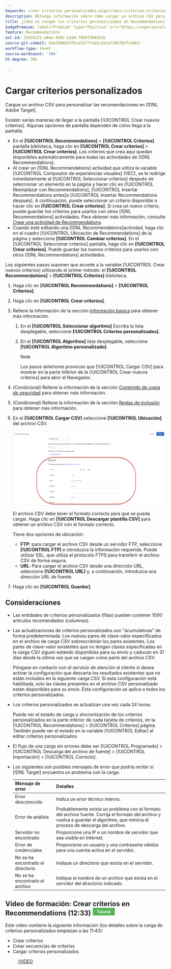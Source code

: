 ```yaml
---
keywords: crear criterios personalizados;algoritmos;criterios;criterios de recomendaciones;csv;ftp;cargar csv
description: Obtenga información sobre cómo cargar un archivo CSV para personalizar las recomendaciones en Adobe [!DNL Target] Recommendations.
title: ¿Cómo se cargan los criterios personalizados en Recommendations?
badgePremium: label="Premium" type="Positive" url="https://experienceleague.adobe.com/docs/target/using/introduction/intro.html?lang=en#premium newtab=true" tooltip="See what's included in Target Premium."
feature: Recommendations
exl-id: 33434121-e0ae-4b82-b1dd-78b9738026cb
source-git-commit: bde5506033fbca1577fad1cda1af203702fc4bb3
workflow-type: tm+mt
source-wordcount: '704'
ht-degree: 39%

---
```


# Cargar criterios personalizados

Cargue un archivo CSV para personalizar las recomendaciones en [!DNL Adobe Target].

Existen varias maneras de llegar a la pantalla [!UICONTROL Crear nuevos criterios]. Algunas opciones de pantalla dependen de cómo llega a la pantalla.

* En el **[!UICONTROL Recommendations]** > **[!UICONTROL Criterios]** pantalla biblioteca, haga clic en **[!UICONTROL Crear criterios]** > **[!UICONTROL Crear criterios]**. Los criterios que crea aquí quedan disponibles automáticamente para todas las actividades de [!DNL Recommendations].
* Al crear un [!DNL Recommendations] actividad que utiliza la variable [!UICONTROL Compositor de experiencias visuales] (VEC), se le redirige inmediatamente al [!UICONTROL Seleccionar criterios] después de seleccionar un elemento en la página y hacer clic en [!UICONTROL Reemplazar con Recommendations], [!UICONTROL Insertar Recommendations antes]o [!UICONTROL Insertar Recommendations después]. A continuación, puede seleccionar un criterio disponible o hacer clic en **[!UICONTROL Crear criterios]**. Si crea un nuevo criterio, puede guardar los criterios para usarlos con otros [!DNL Recommendations] actividades. Para obtener más información, consulte [Crear una actividad de Recommendations](/help/main/c-recommendations/t-create-recs-activity/create-recs-activity.md).
* Cuando esté editando una [!DNL Recommendations]actividad, haga clic en el cuadro [!UICONTROL Ubicación de Recommendations] de la página y seleccione **[!UICONTROL Cambiar criterios]**. En el [!UICONTROL Seleccionar criterios] pantalla, haga clic en **[!UICONTROL Crear criterios]**. Puede guardar los nuevos criterios para usarlos con otros [!DNL Recommendations] actividades.

Los siguientes pasos suponen que accede a la variable [!UICONTROL Crear nuevos criterios] utilizando el primer método: el **[!UICONTROL Recommendations]** > **[!UICONTROL Criterios]** biblioteca.

1. Haga clic en **[!UICONTROL Recommendations]** > **[!UICONTROL Criterios]**.

1. Haga clic en **[!UICONTROL Crear criterios]**.

1. Rellene la información de la sección [Información básica](/help/main/c-recommendations/c-algorithms/create-new-algorithm.md#info) para obtener más información.

   1. En el **[!UICONTROL Seleccionar algoritmo]** Escriba la lista desplegable, seleccione **[!UICONTROL Criterios personalizados]**.

   1. En el **[!UICONTROL Algoritmo]** lista desplegable, seleccione **[!UICONTROL Algoritmo personalizado]**.

      >[!NOTE]
      >
      >Los pasos anteriores provocan que [!UICONTROL Cargar CSV] para mostrar en la parte inferior de la [!UICONTROL Crear nuevos criterios] para abrir el Navegador.

1. (Condicional) Rellene la información de la sección [Contenido de copia de seguridad](/help/main/c-recommendations/c-algorithms/create-new-algorithm.md#content) para obtener más información.

1. (Condicional) Rellene la información de la sección [Reglas de inclusión](/help/main/c-recommendations/c-algorithms/create-new-algorithm.md#inclusion) para obtener más información.

1. En el **[!UICONTROL Cargar CSV]** seleccione **[!UICONTROL Ubicación]** del archivo CSV.

   ![Cargar sección CSV](assets/upload-csv.png)

   El archivo CSV debe tener el formato correcto para que se pueda cargar. Haga clic en **[!UICONTROL Descargar plantilla CSV]** para obtener un archivo CSV con el formato correcto.

   Tiene dos opciones de ubicación:

   * **FTP:** para cargar el archivo CSV desde un servidor FTP, seleccione **[!UICONTROL FTP]** e introduzca la información requerida. Puede utilizar SSL, que utiliza el protocolo FTPS para transferir el archivo CSV de forma segura.
   * **URL:** Para cargar el archivo CSV desde una dirección URL, seleccione **[!UICONTROL URL]** y, a continuación, introduzca una dirección URL de fuente.

1. Haga clic en **[!UICONTROL Guardar]**.

## Consideraciones

* Las entidades de criterios personalizados (filas) pueden contener 1000 artículos recomendados (columnas).

* Las actualizaciones de criterios personalizados son “acumulativas” de forma predeterminada. Los nuevos pares de clave-valor especificados en el archivo de carga CSV sobrescribirán los pares existentes. Los pares de clave-valor existentes que no tengan claves especificadas en la carga CSV siguen estando disponibles para su envío y caducan en 31 días desde la última vez que se cargan como parte del archivo CSV.

   Póngase en contacto con el servicio de atención al cliente si desea activar la configuración que descarta los resultados existentes que no están incluidos en la siguiente carga CSV. Si esta configuración está habilitada, solo las claves presentes en el archivo CSV personalizado están disponibles para su envío. Esta configuración se aplica a todos los criterios personalizados.

* Los criterios personalizados se actualizan una vez cada 24 horas.

   Puede ver el estado de carga y sincronización de los criterios personalizados en la parte inferior de cada tarjeta de criterios, en la [!UICONTROL Recommendations] > [!UICONTROL Criterios] página. También puede ver el estado en la variable [!UICONTROL Editar] al editar criterios personalizados.

* El flujo de una carga sin errores debe ser [!UICONTROL Programado] > [!UICONTROL Descarga del archivo de fuente] > [!UICONTROL Importación] > [!UICONTROL Correcto].

* Los siguientes son posibles mensajes de error que podría recibir si [!DNL Target] encuentra un problema con la carga:

   | Mensaje de error | Detalles |
   |--- |--- |
   | Error desconocido | Indica un error técnico interno. |
   | Error de análisis | Probablemente exista un problema con el formato del archivo fuente. Corrija el formato del archivo y vuelva a guardar el algoritmo, que reinicia el proceso de descarga del archivo. |
   | Servidor no encontrado | Proporcione una IP o un nombre de servidor que sea visible en Internet. |
   | Error de credenciales | Proporcione un usuario y una contraseña válidos para una cuenta activa en el servidor. |
   | No se ha encontrado el directorio | Indique un directorio que exista en el servidor. |
   | No se ha encontrado el archivo | Indique el nombre de un archivo que exista en el servidor del directorio indicado. |

## Vídeo de formación: Crear criterios en Recommendations (12:33) ![Distintivo de tutorial](/help/main/assets/tutorial.png)

Este vídeo contiene la siguiente información (los detalles sobre la carga de criterios personalizados empiezan a las 11:43):

* Crear criterios
* Crear secuencias de criterios
* Cargar criterios personalizados

>[!VIDEO](https://video.tv.adobe.com/v/27694?quality=12)

